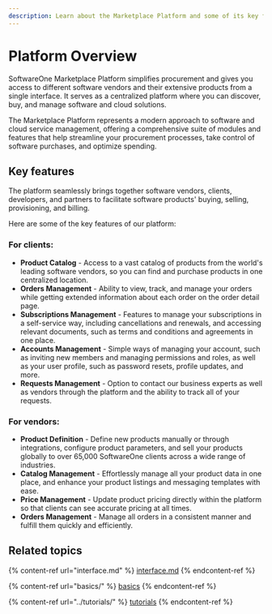 ```yaml
---
description: Learn about the Marketplace Platform and some of its key features.
---
```


# Platform Overview

SoftwareOne Marketplace Platform simplifies procurement and gives you access to different software vendors and their extensive products from a single interface. It serves as a centralized platform where you can discover, buy, and manage software and cloud solutions.

The Marketplace Platform represents a modern approach to software and cloud service management, offering a comprehensive suite of modules and features that help streamline your procurement processes, take control of software purchases, and optimize spending.

## Key features <a href="#section-key-features" id="section-key-features"></a>

The platform seamlessly brings together software vendors, clients, developers, and partners to facilitate software products' buying, selling, provisioning, and billing.

Here are some of the key features of our platform:

### For clients:

* **Product Catalog** - Access to a vast catalog of products from the world's leading software vendors, so you can find and purchase products in one centralized location.
* **Orders Management** - Ability to view, track, and manage your orders while getting extended information about each order on the order detail page.
* **Subscriptions Management** - Features to manage your subscriptions in a self-service way, including cancellations and renewals, and accessing relevant documents, such as terms and conditions and agreements in one place.
* **Accounts Management** - Simple ways of managing your account, such as inviting new members and managing permissions and roles, as well as your user profile, such as password resets, profile updates, and more.
* **Requests Management** - Option to contact our business experts as well as vendors through the platform and the ability to track all of your requests.

### For vendors:

* **Product Definition** - Define new products manually or through integrations, configure product parameters, and sell your products globally to over 65,000 SoftwareOne clients across a wide range of industries.
* **Catalog Management** - Effortlessly manage all your product data in one place, and enhance your product listings and messaging templates with ease.
* **Price Management** - Update product pricing directly within the platform so that clients can see accurate pricing at all times.
* **Orders Management** - Manage all orders in a consistent manner and fulfill them quickly and efficiently.

## Related topics

{% content-ref url="interface.md" %}
[interface.md](interface.md)
{% endcontent-ref %}

{% content-ref url="basics/" %}
[basics](basics/)
{% endcontent-ref %}

{% content-ref url="../tutorials/" %}
[tutorials](../tutorials/)
{% endcontent-ref %}
